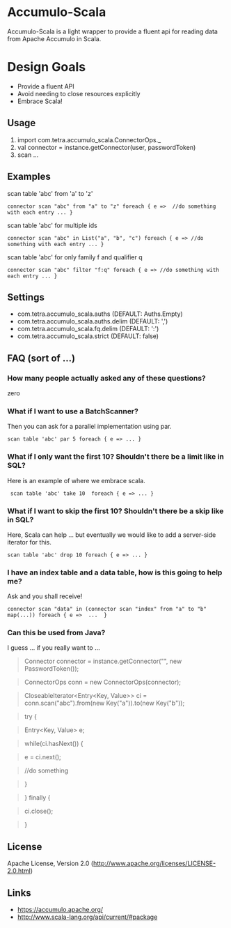 # Accumulo-Scala
Accumulo-Scala is a light wrapper to provide a fluent api for reading data from Apache Accumulo in Scala.

# Design Goals
* Provide a fluent API
* Avoid needing to close resources explicitly
* Embrace Scala!

## Usage
1. import com.tetra.accumulo_scala.ConnectorOps._
2. val connector = instance.getConnector(user, passwordToken)
3. scan ...

## Examples
scan table 'abc' from 'a' to 'z'

`
connector scan "abc" from "a" to "z" foreach { e => 
  //do something with each entry ...
}
`

scan table 'abc' for multiple ids

`
connector scan "abc" in List("a", "b", "c") foreach { e =>
  //do something with each entry ...
}
`

scan table 'abc' for only family f and qualifier q

`
connector scan "abc" filter "f:q" foreach { e =>
  //do something with each entry ...
}
`

## Settings
* com.tetra.accumulo_scala.auths         (DEFAULT: Auths.Empty)
* com.tetra.accumulo_scala.auths.delim   (DEFAULT: ',')
* com.tetra.accumulo_scala.fq.delim      (DEFAULT: ':')
* com.tetra.accumulo_scala.strict        (DEFAULT: false)

## FAQ (sort of ...)
### How many people actually asked any of these questions?
zero

### What if I want to use a BatchScanner?
Then you can ask for a parallel implementation using par.

`
scan table 'abc' par 5 foreach { e => ... }
`

### What if I only want the first 10?  Shouldn't there be a limit like in SQL?
Here is an example of where we embrace scala.

` 
scan table 'abc' take 10  foreach { e => ... }
`

### What if I want to skip the first 10? Shouldn't there be a skip like in SQL?
Here, Scala can help ... but eventually we would like to add a server-side iterator for this.

`
scan table 'abc' drop 10 foreach { e => ... }
`

### I have an index table and a data table, how is this going to help me?
Ask and you shall receive!

`
connector scan "data" in (connector scan "index" from "a" to "b" map(...)) foreach { e => 
  ... 
}
`

### Can this be used from Java?
I guess ... if you really want to ...

> Connector connector = instance.getConnector("", new PasswordToken());

>ConnectorOps conn = new ConnectorOps(connector);

>CloseableIterator<Entry<Key, Value>> ci = conn.scan("abc").from(new Key("a")).to(new Key("b"));

>try {

>  Entry<Key, Value> e;

>  while(ci.hasNext()) {

>    e = ci.next();

>    //do something

>  }

>} finally {

>  ci.close();

>}


## License
Apache License, Version 2.0 (http://www.apache.org/licenses/LICENSE-2.0.html)

## Links
* https://accumulo.apache.org/
* http://www.scala-lang.org/api/current/#package
